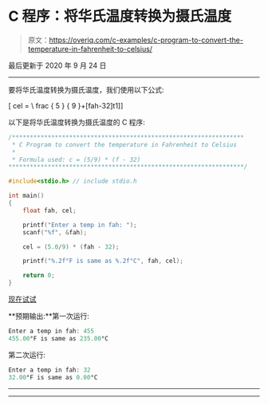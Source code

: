 # C 程序：将华氏温度转换为摄氏温度

> 原文：<https://overiq.com/c-examples/c-program-to-convert-the-temperature-in-fahrenheit-to-celsius/>

最后更新于 2020 年 9 月 24 日

* * *

要将华氏温度转换为摄氏温度，我们使用以下公式:

\[
cel = \ frac { 5 } { 9 }+[fah-32]t1]\]

以下是将华氏温度转换为摄氏温度的 C 程序:

```c
/*****************************************************************
 * C Program to convert the temperature in Fahrenheit to Celsius
 * 
 * Formula used: c = (5/9) * (f - 32)
******************************************************************/

#include<stdio.h> // include stdio.h

int main() 
{
    float fah, cel;

    printf("Enter a temp in fah: ");
    scanf("%f", &fah);

    cel = (5.0/9) * (fah - 32);

    printf("%.2f°F is same as %.2f°C", fah, cel);

    return 0;
}

```

[现在试试](https://overiq.com/c-online-compiler/0LG/)

**预期输出:**第一次运行:

```c
Enter a temp in fah: 455
455.00°F is same as 235.00°C

```

第二次运行:

```c
Enter a temp in fah: 32
32.00°F is same as 0.00°C

```

* * *

* * *